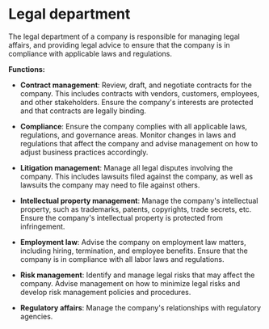 # Legal department

The legal department of a company is responsible for managing legal affairs, and providing legal advice to ensure that the company is in compliance with applicable laws and regulations.

**Functions:**

* **Contract management**: Review, draft, and negotiate contracts for the company. This includes contracts with vendors, customers, employees, and other stakeholders. Ensure the company's interests are protected and that contracts are legally binding.

* **Compliance**: Ensure the company complies with all applicable laws, regulations, and governance areas. Monitor changes in laws and regulations that affect the company and advise management on how to adjust business practices accordingly.

* **Litigation management**: Manage all legal disputes involving the company. This includes lawsuits filed against the company, as well as lawsuits the company may need to file against others.

* **Intellectual property management**: Manage the company's intellectual property, such as trademarks, patents, copyrights, trade secrets, etc. Ensure the company's intellectual property is protected from infringement.

* **Employment law**: Advise the company on employment law matters, including hiring, termination, and employee benefits. Ensure that the company is in compliance with all labor laws and regulations.

* **Risk management**: Identify and manage legal risks that may affect the company. Advise management on how to minimize legal risks and develop risk management policies and procedures.

* **Regulatory affairs**: Manage the company's relationships with regulatory agencies.

